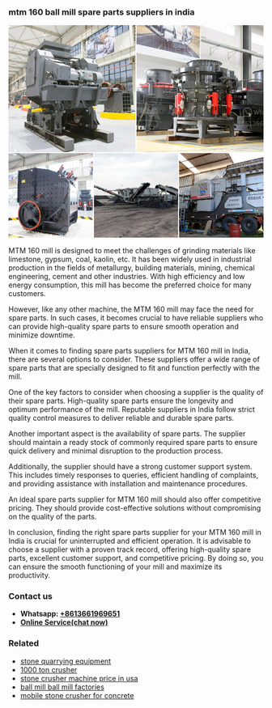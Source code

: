 <h3>mtm 160 ball mill spare parts suppliers in india</h3><img src='1708663425.jpg' alt=''><p>MTM 160 mill is designed to meet the challenges of grinding materials like limestone, gypsum, coal, kaolin, etc. It has been widely used in industrial production in the fields of metallurgy, building materials, mining, chemical engineering, cement and other industries. With high efficiency and low energy consumption, this mill has become the preferred choice for many customers.</p><p>However, like any other machine, the MTM 160 mill may face the need for spare parts. In such cases, it becomes crucial to have reliable suppliers who can provide high-quality spare parts to ensure smooth operation and minimize downtime.</p><p>When it comes to finding spare parts suppliers for MTM 160 mill in India, there are several options to consider. These suppliers offer a wide range of spare parts that are specially designed to fit and function perfectly with the mill.</p><p>One of the key factors to consider when choosing a supplier is the quality of their spare parts. High-quality spare parts ensure the longevity and optimum performance of the mill. Reputable suppliers in India follow strict quality control measures to deliver reliable and durable spare parts.</p><p>Another important aspect is the availability of spare parts. The supplier should maintain a ready stock of commonly required spare parts to ensure quick delivery and minimal disruption to the production process.</p><p>Additionally, the supplier should have a strong customer support system. This includes timely responses to queries, efficient handling of complaints, and providing assistance with installation and maintenance procedures.</p><p>An ideal spare parts supplier for MTM 160 mill should also offer competitive pricing. They should provide cost-effective solutions without compromising on the quality of the parts.</p><p>In conclusion, finding the right spare parts supplier for your MTM 160 mill in India is crucial for uninterrupted and efficient operation. It is advisable to choose a supplier with a proven track record, offering high-quality spare parts, excellent customer support, and competitive pricing. By doing so, you can ensure the smooth functioning of your mill and maximize its productivity.</p><h3>Contact us</h3><ul><li><strong>Whatsapp:&nbsp;<a href="https://wa.me/8613661969651">+8613661969651</a></strong></li><li><a href="https://swt.shibang-china.com/?git&amp;zhl&amp;mtm 160 ball mill spare parts suppliers in india"><strong>Online Service(chat now)</strong></a></li></ul><h3>Related</h3><ul><li><a href='stone quarrying equipment.md'>stone quarrying equipment</a></li><li><a href='1000 ton crusher.md'>1000 ton crusher</a></li><li><a href='stone crusher machine price in usa.md'>stone crusher machine price in usa</a></li><li><a href='ball mill ball mill factories.md'>ball mill ball mill factories</a></li><li><a href='mobile stone crusher for concrete.md'>mobile stone crusher for concrete</a></li></ul>